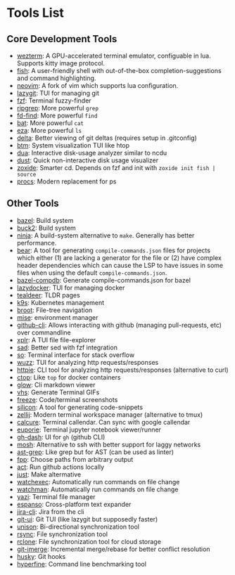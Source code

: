 # Tools List

## Core Development Tools

 - [wezterm](https://github.com/wez/wezterm): A GPU-accelerated terminal emulator, configuable in lua. Supports kitty image protocol.
 - [fish](https://github.com/fish-shell/fish-shell): A user-friendly shell with out-of-the-box completion-suggestions and command highlighting.
 - [neovim](https://github.com/neovim/neovim): A fork of vim which supports lua configuration.
 - [lazygit](https://github.com/jesseduffield/lazygit): TUI for managing git
 - [fzf](https://github.com/junegunn/fzf): Terminal fuzzy-finder
 - [ripgrep](https://github.com/BurntSushi/ripgrep): More powerful `grep`
 - [fd-find](https://github.com/sharkdp/fd): More powerful `find`
 - [bat](https://github.com/sharkdp/bat): More powerful `cat`
 - [eza](https://github.com/eza-community/eza): More powerful `ls`
 - [delta](https://github.com/dandavison/delta): Better viewing of git deltas (requires setup in .gitconfig)
 - [btm](https://github.com/ClementTsang/bottom): System visualization TUI like htop
 - [dua](https://github.com/Byron/dua-cli): Interactive disk-usage analyzer similar to ncdu
 - [dust](https://github.com/bootandy/dust): Quick non-interactive disk usage visualizer
 - [zoxide](https://github.com/ajeetdsouza/zoxide): Smarter cd. Depends on fzf and init with `zoxide init fish | source`
 - [procs](https://github.com/dalance/procs): Modern replacement for ps


## Other Tools

 - [bazel](https://github.com/bazelbuild/bazel): Build system
 - [buck2](https://github.com/facebook/buck2): Build system
 - [ninja](https://github.com/ninja-build/ninja): A build-system alternative to `make`. Generally has better performance.
 - [bear](https://github.com/rizsotto/Bear): A tool for generating `compile-commands.json` files for projects which either (1) are lacking a generator for the file or (2) have complex header dependencies which can cause the LSP to have issues in some files when using the default `compile-commands.json`.
 - [bazel-compdb](https://github.com/grailbio/bazel-compilation-database): Generate compile-commands.json for bazel
 - [lazydocker](https://github.com/jesseduffield/lazydocker): TUI for managing docker
 - [tealdeer](https://github.com/dbrgn/tealdeer): TLDR pages
 - [k9s](https://github.com/derailed/k9s): Kubernetes management
 - [broot](https://github.com/Canop/broot): File-tree navigation
 - [mise](https://github.com/jdx/mise): environment manager
 - [github-cli](https://github.com/cli/cli): Allows interacting with github (managing pull-requests, etc) over commandline
 - [xplr](https://github.com/sayanarijit/xplr): A TUI file file-explorer
 - [sad](https://github.com/ms-jpq/sad): Better sed with fzf integration
 - [so](https://github.com/samtay/so): Terminal interface for stack overflow
 - [wuzz](https://github.com/asciimoo/wuzz): TUI for analyzing http requests/responses
 - [httpie](https://github.com/httpie/httpie): CLI tool for analyzing http requests/responses (alternative to curl)
 - [ctop](https://github.com/bcicen/ctop): Like `top` for docker containers
 - [glow](https://github.com/charmbracelet/glow): Cli markdown viewer
 - [vhs](https://github.com/charmbracelet/vhs): Generate Terminal GIFs
 - [freeze](https://github.com/charmbracelet/freeze): Code/terminal screenshots
 - [silicon](https://github.com/Aloxaf/silicon): A tool for generating code-snippets
 - [zellij](https://github.com/zellij-org/zellij): Modern terminal workspace manager (alternative to tmux)
 - [calcure](https://github.com/anufrievroman/calcure): Terminal callendar. Can sync with google callendar
 - [euporie](https://github.com/joouha/euporie): Terminal jupyter notebook viewer/runner
 - [gh-dash](https://github.com/dlvhdr/gh-dash): UI for `gh` (github CLI)
 - [mosh](https://mosh.org/): Alternative to ssh with better support for laggy networks
 - [ast-grep](https://github.com/ast-grep/ast-grep): Like grep but for AST (can be used as linter)
 - [fpp](https://github.com/facebook/PathPicker): Choose paths from arbitrary output
 - [act](https://github.com/nektos/act): Run github actions locally
 - [just](https://github.com/casey/just): Make altermative
 - [watchexec](https://github.com/watchexec/watchexec): Automatically run commands on file change
 - [watchman](https://github.com/facebook/watchman): Automatically run commands on file change
 - [yazi](https://github.com/sxyazi/yazi): Terminal file manager
 - [espanso](https://github.com/espanso/espanso): Cross-platform text expander
 - [jira-cli](https://github.com/ankitpokhrel/jira-cli): Jira from the cli
 - [git-ui](https://github.com/extrawurst/gitui): Git TUI (like lazygit but supposedly faster)
 - [unison](https://github.com/bcpierce00/unison): Bi-directional synchronization tool
 - [rsync](https://github.com/RsyncProject/rsync): File synchronization tool
 - [rclone](https://github.com/rclone/rclone): File synchronization tool for cloud storage
 - [git-imerge](https://github.com/mhagger/git-imerge): Incremental merge/rebase for better conflict resolution
 - [husky](https://github.com/typicode/husky): Git hooks
 - [hyperfine](https://github.com/sharkdp/hyperfine): Command line benchmarking tool
